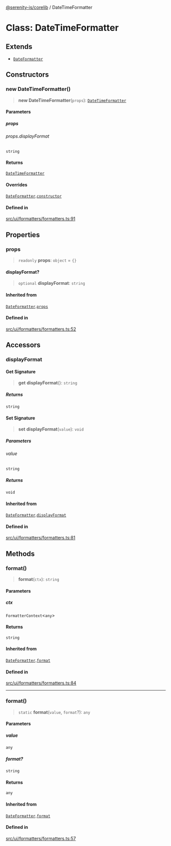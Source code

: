 [@serenity-is/corelib](../README.md) / DateTimeFormatter

# Class: DateTimeFormatter

## Extends

- [`DateFormatter`](DateFormatter.md)

## Constructors

### new DateTimeFormatter()

> **new DateTimeFormatter**(`props`): [`DateTimeFormatter`](DateTimeFormatter.md)

#### Parameters

##### props

###### props.displayFormat

`string`

#### Returns

[`DateTimeFormatter`](DateTimeFormatter.md)

#### Overrides

[`DateFormatter`](DateFormatter.md).[`constructor`](DateFormatter.md#constructors)

#### Defined in

[src/ui/formatters/formatters.ts:91](https://github.com/serenity-is/serenity/blob/master/packages/corelib/src/ui/formatters/formatters.ts#L91)

## Properties

### props

> `readonly` **props**: `object` = `{}`

#### displayFormat?

> `optional` **displayFormat**: `string`

#### Inherited from

[`DateFormatter`](DateFormatter.md).[`props`](DateFormatter.md#props)

#### Defined in

[src/ui/formatters/formatters.ts:52](https://github.com/serenity-is/serenity/blob/master/packages/corelib/src/ui/formatters/formatters.ts#L52)

## Accessors

### displayFormat

#### Get Signature

> **get** **displayFormat**(): `string`

##### Returns

`string`

#### Set Signature

> **set** **displayFormat**(`value`): `void`

##### Parameters

###### value

`string`

##### Returns

`void`

#### Inherited from

[`DateFormatter`](DateFormatter.md).[`displayFormat`](DateFormatter.md#displayformat-1)

#### Defined in

[src/ui/formatters/formatters.ts:81](https://github.com/serenity-is/serenity/blob/master/packages/corelib/src/ui/formatters/formatters.ts#L81)

## Methods

### format()

> **format**(`ctx`): `string`

#### Parameters

##### ctx

`FormatterContext`\<`any`\>

#### Returns

`string`

#### Inherited from

[`DateFormatter`](DateFormatter.md).[`format`](DateFormatter.md#format)

#### Defined in

[src/ui/formatters/formatters.ts:84](https://github.com/serenity-is/serenity/blob/master/packages/corelib/src/ui/formatters/formatters.ts#L84)

***

### format()

> `static` **format**(`value`, `format`?): `any`

#### Parameters

##### value

`any`

##### format?

`string`

#### Returns

`any`

#### Inherited from

[`DateFormatter`](DateFormatter.md).[`format`](DateFormatter.md#format-1)

#### Defined in

[src/ui/formatters/formatters.ts:57](https://github.com/serenity-is/serenity/blob/master/packages/corelib/src/ui/formatters/formatters.ts#L57)
